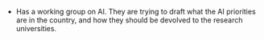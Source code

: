 - Has a working group on AI. They are trying to draft what the AI priorities are in the country, and how they should be devolved to the research universities.